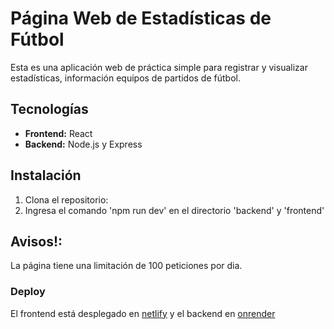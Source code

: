# Página Web de Estadísticas de Fútbol

Esta es una aplicación web de práctica simple para registrar y visualizar estadísticas, información equipos de partidos de fútbol.

## Tecnologías
* **Frontend:** React
* **Backend:** Node.js y Express

## Instalación
1. Clona el repositorio:
2. Ingresa el comando 'npm run dev' en el directorio 'backend' y 'frontend'

## Avisos!:
La página tiene una limitación de 100 peticiones por dia.

### Deploy
El frontend está desplegado en [netlify]() y el backend en [onrender](https://render.com)
